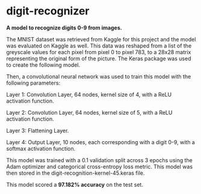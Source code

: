 # digit-recognizer
 
**A model to recognize digits 0-9 from images.**

The MNIST dataset was retrieved from Kaggle for this project and the model was evaluated on Kaggle as well.
This data was reshaped from a list of the greyscale values for each pixel from pixel 0 to pixel 783, to a 28x28 matrix representing the original form of the picture. The Keras package was used to create the following model.

Then, a convolutional neural network was used to train this model with the following parameters:

Layer 1: Convolution Layer, 64 nodes, kernel size of 4, with a ReLU activation function.

Layer 2: Convolution Layer, 64 nodes, kernel size of 5, with a ReLU activation function.

Layer 3: Flattening Layer.

Layer 4: Output Layer, 10 nodes, each corresponding with a digit 0-9, with a softmax activation function.

This model was trained with a 0.1 validation split across 3 epochs using the Adam optimizer and categorical cross-entropy loss metric. This model was then stored in the digit-recognition-kernel-45.keras file.

This model scored a **97.182% accuracy** on the test set.

